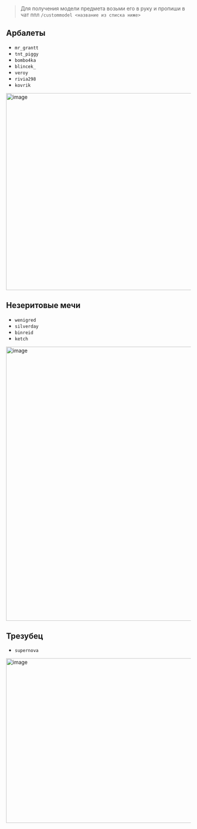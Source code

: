 > Для получения модели предмета возьми его в руку и пропиши в чат ппл `/custommodel <название из списка ниже>`

## Арбалеты
- `mr_grantt`
- `tnt_piggy`
- `bombo4ka`
- `blincek_`
- `veroy`
- `rivia298`
- `kovrik`
<img width="1906" height="536" alt="image" src="https://github.com/user-attachments/assets/9e73a3a4-3c5c-4780-a099-90cf693a4f34" />


## Незеритовые мечи
- `wenigred`
- `silverday`
- `binreid`
- `ketch`
<img width="1583" height="746" alt="image" src="https://github.com/user-attachments/assets/dd27c395-5432-42ed-b922-c47e359596e2" />


## Трезубец
- `supernova`
<img width="937" height="448" alt="image" src="https://github.com/user-attachments/assets/bfb6a68f-ba5f-4bc5-a380-f55b69925a64" />
